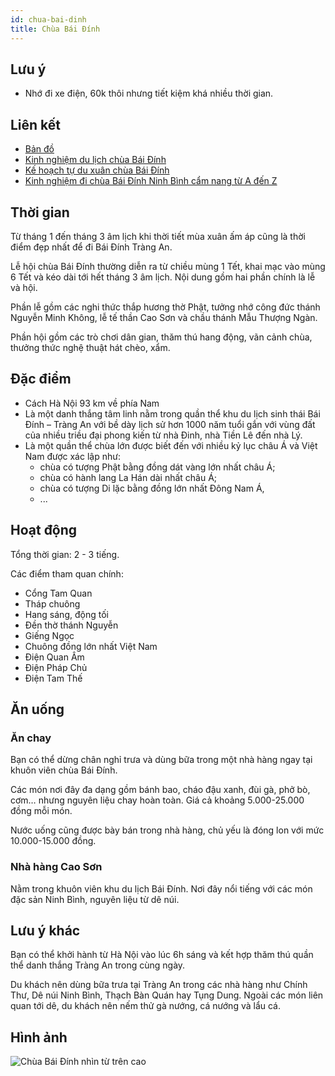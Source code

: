 ```yaml
---
id: chua-bai-dinh
title: Chùa Bái Đính
---
```


## Lưu ý

- Nhớ đi xe điện, 60k thôi nhưng tiết kiệm khá nhiều thời gian.


## Liên kết

- [Bản đồ](https://goo.gl/maps/MYyjf22f8hMoe874A)
- [Kinh nghiệm du lịch chùa Bái Đính](https://dulichfun.com/kinh-nghiem-du-lich-chua-bai-dinh-lich-trinh-an-uong-di-lai.html)
- [Kế hoạch tự du xuân chùa Bái Đính](https://www.ivivu.com/blog/2015/03/ke-hoach-tu-du-xuan-chua-bai-dinh/)
- [Kinh nghiệm đi chùa Bái Đính Ninh Bình cẩm nang từ A đến Z](https://www.vntrip.vn/cam-nang/chua-bai-dinh-35362)


## Thời gian

Từ tháng 1 đến tháng 3 âm lịch khi thời tiết mùa xuân ấm áp cũng là thời điểm đẹp nhất để đi Bái Đính Tràng An.

Lễ hội chùa Bái Đính thường diễn ra từ chiều mùng 1 Tết, khai mạc vào mùng 6 Tết và kéo dài tới hết tháng 3 âm lịch. Nội dung gồm hai phần chính là lễ và hội.

Phần lễ gồm các nghi thức thắp hương thờ Phật, tưởng nhớ công đức thánh Nguyễn Minh Không, lễ tế thần Cao Sơn và chầu thánh Mẫu Thượng Ngàn.

Phần hội gồm các trò chơi dân gian, thăm thú hang động, vãn cảnh chùa, thưởng thức nghệ thuật hát chèo, xẩm.


## Đặc điểm

- Cách Hà Nội 93 km về phía Nam
- Là một danh thắng tâm linh nằm trong quần thể khu du lịch sinh thái Bái Đính – Tràng An với bề dày lịch sử hơn 1000 năm tuổi gắn với vùng đất của nhiều triều đại phong kiến từ nhà Đinh, nhà Tiền Lê đến nhà Lý.
- Là một quần thể chùa lớn được biết đến với nhiều kỷ lục châu Á và Việt Nam được xác lập như: 
  - chùa có tượng Phật bằng đồng dát vàng lớn nhất châu Á; 
  - chùa có hành lang La Hán dài nhất châu Á; 
  - chùa có tượng Di lặc bằng đồng lớn nhất Đông Nam Á,
  - ...


## Hoạt động

Tổng thời gian: 2 - 3 tiếng.

Các điểm tham quan chính:

- Cổng Tam Quan
- Tháp chuông
- Hang sáng, động tối
- Đền thờ thánh Nguyễn
- Giếng Ngọc
- Chuông đồng lớn nhất Việt Nam
- Điện Quan Âm
- Điện Pháp Chủ
- Điện Tam Thế


## Ăn uống

### Ăn chay

Bạn có thể dừng chân nghỉ trưa và dùng bữa trong một nhà hàng ngay tại khuôn viên chùa Bái Đính. 

Các món nơi đây đa dạng gồm bánh bao, cháo đậu xanh, đùi gà, phở bò, cơm… nhưng nguyên liệu chay hoàn toàn. Giá cả  khoảng 5.000-25.000 đồng mỗi món. 

Nước uống cũng được bày bán trong nhà hàng, chủ yếu là đóng lon với mức 10.000-15.000 đồng.

### Nhà hàng Cao Sơn

Nằm trong khuôn viên khu du lịch Bái Đính. Nơi đây nổi tiếng với các món đặc sản Ninh Bình, nguyên liệu từ dê núi.


## Lưu ý khác

Bạn có thể khởi hành từ Hà Nội vào lúc 6h sáng và kết hợp thăm thú quần thể danh thắng Tràng An trong cùng ngày.

Du khách nên dùng bữa trưa tại Tràng An trong các nhà hàng như Chính Thư, Dê núi Ninh Bình, Thạch Bàn Quán hay Tụng Dung. Ngoài các món liên quan tới dê, du khách nên nếm thử gà nướng, cá nướng và lẩu cá.


## Hình ảnh

![Chùa Bái Đính nhìn từ trên cao](https://cdn3.ivivu.com/2016/04/chua-bai-dinh-ivivu.jpg)

